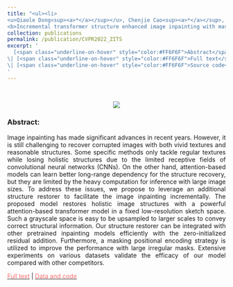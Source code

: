 ```yaml
---
title: "<ul><li>
<u>Qiaole Dong<sup><a>*</a></sup></u>, Chenjie Cao<sup><a>*</a></sup>, and Yanwei Fu<sup><a title='Corresponding author'>✉</a></sup>. 
<b>Incremental transformer structure enhanced image inpainting with masking positional encoding.</b> CVPR 2022. (* indicates co-first authour)</ul></ul>"
collection: publications
permalink: /publication/CVPR2022_ZITS
excerpt: '
  [<span class="underline-on-hover" style="color:#FF6F6F">Abstract</span>](../publication/CVPR2022_ZITS)
\| [<span class="underline-on-hover" style="color:#FF6F6F">Full text</span>](https://openaccess.thecvf.com/content/CVPR2022/papers/Dong_Incremental_Transformer_Structure_Enhanced_Image_Inpainting_With_Masking_Positional_Encoding_CVPR_2022_paper.pdf)
\| [<span class="underline-on-hover" style="color:#FF6F6F">Source code</span>](https://github.com/DQiaole/ZITS_inpainting)
'
---
```


<br><center><img src="https://github.com/DQiaole/ZITS_inpainting/blob/main/imgs/overview.jpg"></center> 

### Abstract:

<p style='text-align: justify;'>
Image inpainting has made significant advances in recent years.
However, it is still challenging to recover corrupted images with both vivid textures and reasonable structures.
Some specific methods only tackle regular textures while losing holistic structures due to the limited receptive
fields of convolutional neural networks (CNNs). On the other hand, attention-based models can learn better
long-range dependency for the structure recovery, but they are limited by the heavy computation for inference
with large image sizes. To address these issues, we propose to leverage an additional structure restorer to
facilitate the image inpainting incrementally. The proposed model restores holistic image structures with a
powerful attention-based transformer model in a fixed low-resolution sketch space. Such a grayscale space is
easy to be upsampled to larger scales to convey correct structural information. Our structure restorer can
be integrated with other pretrained inpainting models efficiently with the zero-initialized residual addition.
Furthermore, a masking positional encoding strategy is utilized to improve the performance with large irregular masks.
Extensive experiments on various datasets validate the efficacy of our model compared with other competitors.
</p>

[<span class="underline-on-hover" style="color:#FF6F6F">Full text</span>](https://openaccess.thecvf.com/content/CVPR2022/papers/Dong_Incremental_Transformer_Structure_Enhanced_Image_Inpainting_With_Masking_Positional_Encoding_CVPR_2022_paper.pdf)
\| [<span class="underline-on-hover" style="color:#FF6F6F">Data and code</span>](https://github.com/DQiaole/ZITS_inpainting)
